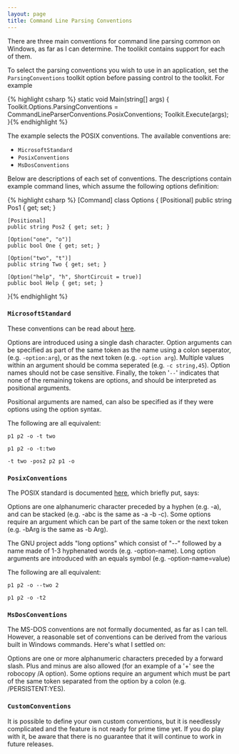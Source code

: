 ```yaml
---
layout: page
title: Command Line Parsing Conventions
---
```

There are three main conventions for command line parsing common on Windows, as far as I can determine. The toolikit contains support for each of them.

To select the parsing conventions you wish to use in an application, set the ```ParsingConventions``` toolkit option before passing control to the toolkit. For example

{% highlight csharp %}
static void Main(string[] args)
{
    Toolkit.Options.ParsingConventions = CommandLineParserConventions.PosixConventions;
    Toolkit.Execute<Program>(args);
}{% endhighlight %}

The example selects the POSIX conventions. The available conventions are:

+ ```MicrosoftStandard```
+ ```PosixConventions```
+ ```MsDosConventions```

Below are descriptions of each set of conventions. The descriptions contain example command lines, which assume the following options definition:

{% highlight csharp %}
[Command]
class Options
{
    [Positional]
    public string Pos1 { get; set; }

    [Positional]
    public string Pos2 { get; set; }

    [Option("one", "o")]
    public bool One { get; set; }

    [Option("two", "t")]
    public string Two { get; set; }

    [Option("help", "h", ShortCircuit = true)]
    public bool Help { get; set; }
}{% endhighlight %}

### ```MicrosoftStandard```
These conventions can be read about [here](http://technet.microsoft.com/library/ee156811.aspx#EUAA "Microsoft Command Line Standard"). 

Options are introduced using a single dash character. Option arguments can be specified as part of the same token as the name using a colon seperator, (e.g. <code>-option:arg</code>), or as the next token (e.g. <code>-option arg</code>). Multiple values within an argument should be comma seperated (e.g. <code>-c string,45</code>). Option names should not be case sensitive. Finally, the token '<code>--</code>' indicates that none of the remaining tokens are options, and should be interpreted as positional arguments.

Positional arguments are named, can also be specified as if they were options using the option syntax.

The following are all equivalent:

```p1 p2 -o -t two```

```p1 p2 -o -t:two```

```-t two -pos2 p2 p1 -o```

### ```PosixConventions```
The POSIX standard is documented <a title="here" href="http://www.gnu.org/software/libc/manual/html_node/Argument-Syntax.html">here</a>, which briefly put, says:

Options are one alphanumeric character preceded by a hyphen (e.g. -a), and can be stacked (e.g. -abc is the same as -a -b -c).
Some options require an argument which can be part of the same token or the next token (e.g. -bArg is the same as -b Arg).

The GNU project adds "long options" which consist of "--" followed by a name made of 1-3 hyphenated words (e.g. -option-name).
Long option arguments are introduced with an equals symbol (e.g. -option-name=value)

The following are all equivalent:

```p1 p2 -o --two 2```

```p1 p2 -o -t2```

### ```MsDosConventions```
The MS-DOS conventions are not formally documented, as far as I can tell. However, a reasonable set of conventions can be derived from the various built in Windows commands. Here's what I settled on:

Options are one or more alphanumeric characters preceded by a forward slash. Plus and minus are also allowed (for an example of a '+' see the robocopy /A option). Some options require an argument which must be part of the same token separated from the option by a colon (e.g. /PERSISTENT:YES).

### ```CustomConventions```
It is possible to define your own custom conventions, but it is needlessly complicated and the feature is not ready for prime time yet. If you do play with it, be aware that there is no guarantee that it will continue to work in future releases.